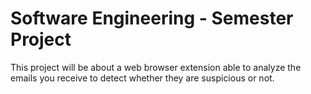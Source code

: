 # Software Engineering - Semester Project

This project will be about a web browser extension able to analyze the emails you receive to detect whether they are suspicious or not.
